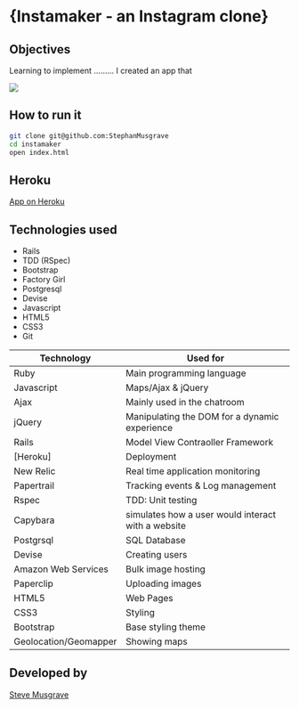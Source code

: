 # {Instamaker - an Instagram clone}

## Objectives
Learning to implement .........
I created an app that 

![](????????????.png)

## How to run it
```sh
git clone git@github.com:StephanMusgrave
cd instamaker
open index.html
```


Heroku
----
[App on Heroku]


## Technologies used
- Rails
- TDD (RSpec)
- Bootstrap
- Factory Girl
- Postgresql
- Devise
- Javascript
- HTML5
- CSS3
- Git

|Technology                 |Used for                        |
|---------------------------|--------------------------------|
|Ruby                       |Main programming language       |
|Javascript                 |Maps/Ajax & jQuery              |
|Ajax                       |Mainly used in the chatroom     |
|jQuery                     |Manipulating the DOM for a dynamic experience |
|Rails                      |Model View Contraoller Framework|
|[Heroku]                   |Deployment                      |
|New Relic                  |Real time application monitoring|
|Papertrail                 |Tracking events & Log management|
|Rspec                      |TDD: Unit testing               |
|Capybara                   |simulates how a user would interact with a website|
|Postgrsql                  |SQL Database                        |
|Devise                     |Creating users                  |
|Amazon Web Services        |Bulk image hosting              |
|Paperclip                  |Uploading images                |
|HTML5                      |Web Pages                       |
|CSS3                       |Styling                         |
|Bootstrap                  |Base styling theme                      |
|Geolocation/Geomapper      |Showing maps                    |


## Developed by

[Steve Musgrave]

[Steve Musgrave]:https://github.com/StephanMusgrave
[App on Heroku]:http://.........

